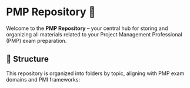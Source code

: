 # PMP Repository 📘

Welcome to the **PMP Repository** – your central hub for storing and organizing all materials related to your Project Management Professional (PMP) exam preparation.

## 📁 Structure

This repository is organized into folders by topic, aligning with PMP exam domains and PMI frameworks:
